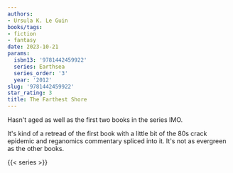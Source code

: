 ```yaml
---
authors:
- Ursula K. Le Guin
books/tags:
- fiction
- fantasy
date: 2023-10-21
params:
  isbn13: '9781442459922'
  series: Earthsea
  series_order: '3'
  year: '2012'
slug: '9781442459922'
star_rating: 3
title: The Farthest Shore
---
```


Hasn't aged as well as the first two books in the series IMO.

It's kind of a retread of the first book with a little bit of the 80s crack epidemic and reganomics commentary spliced into it. It's not as evergreen as the other books.

<!--more-->

{{< series >}}